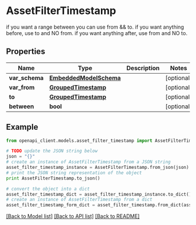 # AssetFilterTimestamp

if you want a range between you can use from && to.  if you want anything before, use to and NO from.  if you want anything after, use from and NO to.

## Properties
Name | Type | Description | Notes
------------ | ------------- | ------------- | -------------
**var_schema** | [**EmbeddedModelSchema**](EmbeddedModelSchema.md) |  | [optional] 
**var_from** | [**GroupedTimestamp**](GroupedTimestamp.md) |  | [optional] 
**to** | [**GroupedTimestamp**](GroupedTimestamp.md) |  | [optional] 
**between** | **bool** |  | [optional] 

## Example

```python
from openapi_client.models.asset_filter_timestamp import AssetFilterTimestamp

# TODO update the JSON string below
json = "{}"
# create an instance of AssetFilterTimestamp from a JSON string
asset_filter_timestamp_instance = AssetFilterTimestamp.from_json(json)
# print the JSON string representation of the object
print AssetFilterTimestamp.to_json()

# convert the object into a dict
asset_filter_timestamp_dict = asset_filter_timestamp_instance.to_dict()
# create an instance of AssetFilterTimestamp from a dict
asset_filter_timestamp_form_dict = asset_filter_timestamp.from_dict(asset_filter_timestamp_dict)
```
[[Back to Model list]](../README.md#documentation-for-models) [[Back to API list]](../README.md#documentation-for-api-endpoints) [[Back to README]](../README.md)


